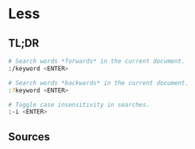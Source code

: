 # Less

## TL;DR

```sh
# Search words *forwards* in the current document.
:/keyword <ENTER>

# Search words *backwards* in the current document.
:?keyword <ENTER>

# Toggle case insensitivity in searches.
:-i <ENTER>
```

## Sources

[case insensitive search]: https://unix.stackexchange.com/questions/116395/less-searches-are-always-case-insensitive#577376
